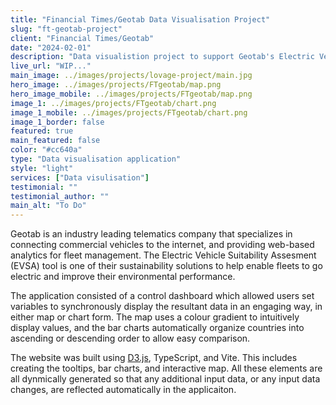 ```yaml
---
title: "Financial Times/Geotab Data Visualisation Project"
slug: "ft-geotab-project"
client: "Financial Times/Geotab"
date: "2024-02-01"
description: "Data visualistion project to support Geotab's Electric Vehicle Suitability Assesment (EVSA) tool."
live_url: "WIP..."
main_image: ../images/projects/lovage-project/main.jpg
hero_image: ../images/projects/FTgeotab/map.png
hero_image_mobile: ../images/projects/FTgeotab/map.png
image_1: ../images/projects/FTgeotab/chart.png
image_1_mobile: ../images/projects/FTgeotab/chart.png
image_1_border: false
featured: true
main_featured: false
color: "#cc640a"
type: "Data visualisation application"
style: "light"
services: ["Data visulisation"]
testimonial: ""
testimonial_author: ""
main_alt: "To Do"
---
```


Geotab is an industry leading telematics company that specializes in connecting commercial vehicles to the internet, and providing web-based analytics for fleet management. The Electric Vehicle Suitability Assesment (EVSA) tool is one of their sustainability solutions to help enable fleets to go electric and improve their environmental performance.

The application consisted of a control dashboard which allowed users set variables to synchronously display the resultant data in an engaging way, in either map or chart form. The map uses a colour gradient to intuitively display values, and the bar charts automatically organize countries into ascending or descending order to allow easy comparison.

The website was built using [D3.js](https://d3js.org/), TypeScript, and Vite. This includes creating the tooltips, bar charts, and interactive map. All these elements are all dynmically generated so that any additional input data, or any input data changes, are reflected automatically in the applicaiton.
